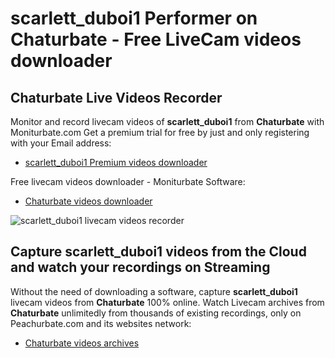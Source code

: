 # scarlett_duboi1 Performer on Chaturbate - Free LiveCam videos downloader

## Chaturbate Live Videos Recorder

Monitor and record livecam videos of **scarlett_duboi1** from **Chaturbate** with Moniturbate.com
Get a premium trial for free by just and only registering with your Email address:
* [scarlett_duboi1 Premium videos downloader](https://moniturbate.com/request-demo-licence-key.html)

Free livecam videos downloader - Moniturbate Software:
* [Chaturbate videos downloader](https://moniturbate.com/moniturbate-download-software.html)

![scarlett_duboi1 livecam videos recorder](https://peachurnet.com/templates/moniturbate-software.png)


## Capture scarlett_duboi1 videos from the Cloud and watch your recordings on Streaming

Without the need of downloading a software, capture **scarlett_duboi1** livecam videos from **Chaturbate** 100% online.
Watch Livecam archives from **Chaturbate** unlimitedly from thousands of existing recordings, only on Peachurbate.com and its websites network:
* [Chaturbate videos archives](https://peachurnet.com/)